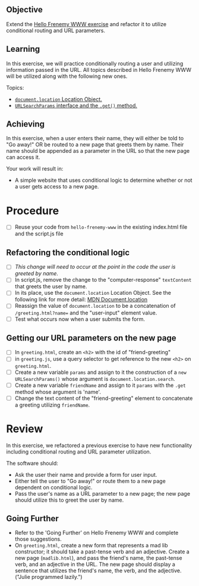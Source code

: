 ## Objective

Extend the [Hello Frenemy WWW exercise](https://github.com/uprighted-learners/unit-4-hello-frenemy-www/tree/solution) and refactor it to utilize conditional routing and URL parameters.

## Learning

In this exercise, we will practice conditionally routing a user and utilizing information passed in the URL. All topics described in Hello Frenemy WWW will be utilized along with the following new ones.

Topics:

- [`document.location` Location Object.](https://developer.mozilla.org/en-US/docs/Web/API/Document/location)
- [`URLSearchParams` interface and the `.get()` method.](https://developer.mozilla.org/en-US/docs/Web/API/URLSearchParams)

## Achieving

In this exercise, when a user enters their name, they will either be told to "Go away!" OR be routed to a new page that greets them by name. Their name should be appended as a parameter in the URL so that the new page can access it.

Your work will result in:

- A simple website that uses conditional logic to determine whether or not a user gets access to a new page.

# Procedure

- [ ] Reuse your code from `hello-frenemy-www` in the existing index.html file and the script.js file

## Refactoring the conditional logic

- [ ] _This change will need to occur at the point in the code the user is greeted by name._
- [ ]   In script.js, remove the change to the "computer-response" `textContent` that greets the user by name.
- [ ] In its place, use the `document.location` Location Object. See the following link for more detail: [MDN Document.location](https://developer.mozilla.org/en-US/docs/Web/API/Document/location)
- [ ] Reassign the value of `document.location` to be a concatenation of `/greeting.html?name=` and the "user-input" element value.
- [ ] Test what occurs now when a user submits the form.

## Getting our URL parameters on the new page

- [ ] In `greeting.html`, create an `<h2>` with the id of "friend-greeting"
- [ ] in `greeting.js`, use a query selector to get reference to the new `<h2>` on `greeting.html`.
- [ ] Create a new variable `params` and assign to it the construction of a  `new URLSearchParams()` whose argument is `document.location.search`.
- [ ] Create a new variable `friendName` and assign to it `params` with the `.get` method whose argument is 'name'.
- [ ] Change the text content of the "friend-greeting" element to concatenate a greeting utilizing `friendName`.

# Review

In this exercise, we refactored a previous exercise to have new functionality including conditional routing and URL parameter utilization.

The software should:

- Ask the user their name and provide a form for user input.
- Either tell the user to "Go away!" or route them to a new page dependent on conditional logic.
- Pass the user's name as a URL parameter to a new page; the new page should utilize this to greet the user by name.

## Going Further

- Refer to the 'Going Further' on Hello Frenemy WWW and complete those suggestions.
- On `greeting.html`, create a new form that represents a mad lib constructor; it should take a past-tense verb and an adjective. Create a new page (`madlib.html`), and pass the friend's name, the past-tense verb, and an adjective in the URL. The new page should display a sentence that utilizes the friend's name, the verb, and the adjective. ("Julie programmed lazily.")


